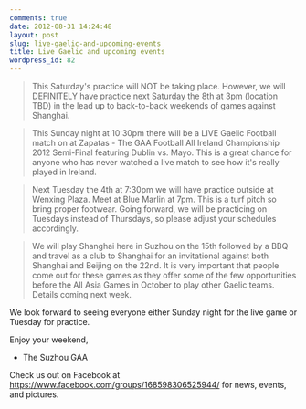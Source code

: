 ```yaml
---
comments: true
date: 2012-08-31 14:24:48
layout: post
slug: live-gaelic-and-upcoming-events
title: Live Gaelic and upcoming events
wordpress_id: 82
---
```


> This Saturday's practice will NOT be taking place. However, we will DEFINITELY have practice next Saturday the 8th at 3pm (location TBD) in the lead up to back-to-back weekends of games against Shanghai.

> This Sunday night at 10:30pm there will be a LIVE Gaelic Football match on at Zapatas - The GAA Football All Ireland Championship 2012 Semi-Final featuring Dublin vs. Mayo. This is a great chance for anyone who has never watched a live match to see how it's really played in Ireland.

> Next Tuesday the 4th at 7:30pm we will have practice outside at Wenxing Plaza. Meet at Blue Marlin at 7pm. This is a turf pitch so bring proper footwear. Going forward, we will be practicing on Tuesdays instead of Thursdays, so please adjust your schedules accordingly.

> We will play Shanghai here in Suzhou on the 15th followed by a BBQ and travel as a club to Shanghai for an invitational against both Shanghai and Beijing on the 22nd. It is very important that people come out for these games as they offer some of the few opportunities before the All Asia Games in October to play other Gaelic teams. Details coming next week.

We look forward to seeing everyone either Sunday night for the live game or Tuesday for practice.

Enjoy your weekend,
- The Suzhou GAA

Check us out on Facebook at https://www.facebook.com/groups/168598306525944/  for news, events, and pictures.

